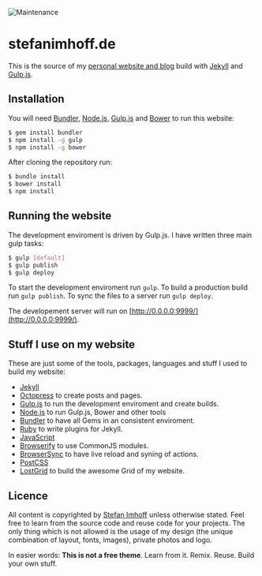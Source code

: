 ![Maintenance](https://img.shields.io/maintenance/no/2016.svg)

# stefanimhoff.de

This is the source of my [personal website and blog](http://stefanimhoff.de/) build with [Jekyll](http://jekyllrb.com/) and [Gulp.js](http://gulpjs.com/).

## Installation

You will need [Bundler](http://bundler.io/), [Node.js](http://nodejs.org/), [Gulp.js](http://gulpjs.com/) and [Bower](http://bower.io/) to run this website:

```sh
$ gem install bundler
$ npm install -g gulp
$ npm install -g bower
```

After cloning the repository run:

```sh
$ bundle install
$ bower install
$ npm install
```

## Running the website

The development enviroment is driven by Gulp.js. I have written three main gulp tasks:

```sh
$ gulp [default]
$ gulp publish
$ gulp deploy
```

To start the development enviroment run `gulp`. To build a production build run `gulp publish`. To sync the files to a server run `gulp deploy`.

The developement server will run on [http://0.0.0.0:9999/](http://0.0.0.0:9999/).

## Stuff I use on my website

These are just some of the tools, packages, languages and stuff I used to build my website:

- [Jekyll](http://jekyllrb.com/)
- [Octopress](https://github.com/octopress/octopress) to create posts and pages.
- [Gulp.js](http://gulpjs.com/) to run the development enviroment and create builds.
- [Node.js](http://nodejs.org/) to run Gulp.js, Bower and other tools
- [Bundler](http://bundler.io/) to have all Gems in an consistent enviroment.
- [Ruby](https://www.ruby-lang.org/) to write plugins for Jekyll.
- [JavaScript](https://developer.mozilla.org/docs/Web/JavaScript)
- [Browserify](http://browserify.org/) to use CommonJS modules.
- [BrowserSync](http://www.browsersync.io/) to have live reload and syning of actions.
- [PostCSS](https://github.com/postcss/postcss)
- [LostGrid](https://github.com/corysimmons/lost) to build the awesome Grid of my website.

## Licence
All content is copyrighted by [Stefan Imhoff](http://stefanimhoff.de) unless otherwise stated. Feel free to learn from the source code and reuse code for your projects. The only thing which is not allowed is the usage of my design (the unique combination of layout, fonts, images), private photos and logo.

In easier words: **This is not a free theme**. Learn from it. Remix. Reuse. Build your own stuff.
